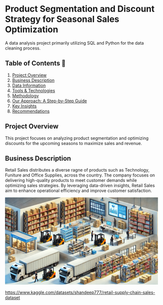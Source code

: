 # Product Segmentation and Discount Strategy for Seasonal Sales Optimization

A data analysis project primarily utilizing SQL and Python for the data cleaning process.

## Table of Contents 📖

1. [Project Overview]
2. [Business Description]
3. [Data Information]
4. [Tools & Technologies]
5. [Methodology]
6. [Our Approach: A Step-by-Step Guide]
7. [Key Insights]
8. [Recommendations]

## Project Overview

This project focuses on analyzing product segmentation and optimizing discounts for the upcoming seasons to maximize sales and revenue.

## Business Description

Retail Sales distributes a diverse ragne of products such as Technology, Funiture and Office Supplies, across the country. The company focuses on delivering high-quality products to meet customer demands while optimizing sales strategies. By leveraging data-driven insights, Retail Sales aim to enhance operational efficiency and improve customer satisfaction.

<img alt="retail_sales" src="https://github.com/nyanlinhtike-yc/Retail-Supply-Chain/blob/Main/images/retail%20sales.webp">

[Project Overview]: https://github.com/nyanlinhtike-yc/Retail-Supply-Chain?tab=readme-ov-file#project-overview
[Business Description]: https://www.google.com
[Data Information]: https://www.google.com
[Tools & Technologies]: https://www.google.com
[Methodology]: https://www.google.com
[Our Approach: A Step-by-Step Guide]: https://www.google.com
[Key Insights]: https://www.google.com
[Recommendations]: https://www.google.com

https://www.kaggle.com/datasets/shandeep777/retail-supply-chain-sales-dataset